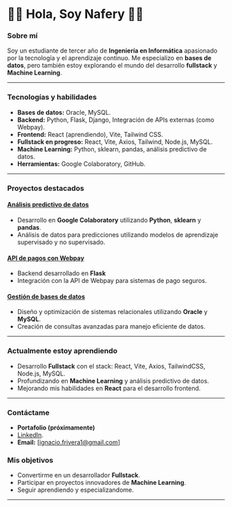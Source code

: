 # 👨‍💻 Hola, Soy Nafery 👋🏻

### Sobre mí
Soy un estudiante de tercer año de **Ingeniería en Informática** apasionado por la tecnología y el aprendizaje continuo. Me especializo en **bases de datos**, pero también estoy explorando el mundo del desarrollo **fullstack** y **Machine Learning**.

---

### **Tecnologías y habilidades**
- **Bases de datos:** Oracle, MySQL.
- **Backend:** Python, Flask, Django, Integración de APIs externas (como Webpay).
- **Frontend:** React (aprendiendo), Vite, Tailwind CSS.
- **Fullstack en progreso:** React, Vite, Axios, Tailwind, Node.js, MySQL.
- **Machine Learning:** Python, sklearn, pandas, análisis predictivo de datos.
- **Herramientas:** Google Colaboratory, GitHub.

---

### **Proyectos destacados**
#### **[Análisis predictivo de datos](#)**
- Desarrollo en **Google Colaboratory** utilizando **Python**, **sklearn** y **pandas**.
- Análisis de datos para predicciones utilizando modelos de aprendizaje supervisado y no supervisado.

#### **[API de pagos con Webpay](#)**
- Backend desarrollado en **Flask**
- Integración con la API de Webpay para sistemas de pago seguros.

#### **[Gestión de bases de datos](#)**
- Diseño y optimización de sistemas relacionales utilizando **Oracle** y **MySQL**.
- Creación de consultas avanzadas para manejo eficiente de datos.

---

### **Actualmente estoy aprendiendo**
- Desarrollo **Fullstack** con el stack: React, Vite, Axios, TailwindCSS, Node.js, MySQL.
- Profundizando en **Machine Learning** y análisis predictivo de datos.
- Mejorando mis habilidades en **React** para el desarrollo frontend.

---

### **Contáctame**
- **Portafolio (próximamente)**
- [LinkedIn](https://www.linkedin.com/in/ignacio-fern).
- **Email:** [ignacio.frivera1@gmail.com]

### **Mis objetivos**
- Convertirme en un desarrollador **Fullstack**.
- Participar en proyectos innovadores de **Machine Learning**.
- Seguir aprendiendo y especializandome.

---
